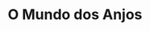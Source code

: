 ---
Numero: 430
title: O Mundo dos Anjos
Autor: S N Lewitt
Co-autor: 
Ano-de-Publicacao: 1993
Titulo-original: Angel at Apogee
Tradutor: António Porto
Co-tradutor: 
Ano-de-edicao: 1987
alias: S-N-Lewitt
Autor2-alias: 
Tradutor1-alias: Antonio-Porto
Tradutor2-alias: 
Titulo-link: 430-O-Mundo-dos-Anjos
Capa: 
pags: 314
Capa-link: 
---